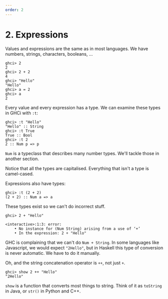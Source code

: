 ```yaml
---
order: 2
---
```


# 2. Expressions

Values and expressions are the same as in most languages. We have numbers,
strings, characters, booleans, ...

```
ghci> 2
2
ghci> 2 + 2
4
ghci> "Hello"
"Hello"
ghci> a = 2
ghci> a
2
```

Every value and every expression has a type. We can examine these types in GHCi with `:t`:

```
ghci> :t "Hello"
"Hello" :: String
ghci> :t True
True :: Bool
ghci> :t 2
2 :: Num p => p
```

`Num` is a typeclass that describes many number types. We'll tackle those in
another section.

Notice that all the types are capitalised. Everything that isn't a type is
camel-cased.

Expressions also have types:

```
ghci> :t (2 + 2)
(2 + 2) :: Num a => a
```

These types exist so we can't do incorrect stuff.

```
ghci> 2 + "Hello"

<interactive>:1:3: error:
    • No instance for (Num String) arising from a use of ‘+’
    • In the expression: 2 + "Hello"
```

GHC is complaining that we can't do `Num + String`. In some languages like
Javascript, we would expect `"2Hello"`, but in Haskell this type of conversion
is never automatic. We have to do it manually.

Oh, and the string concatenation operator is `++`, not just `+`.

```
ghci> show 2 ++ "Hello"
"2Hello"
```

`show` is a function that converts most things to string. Think of it as
`toString` in Java, or `str()` in Python and C++.
